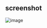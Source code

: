 ## screenshot

![image](https://github.com/lwvoid/front-end-demo/blob/master/20170910-skyline/screenshot.png)
